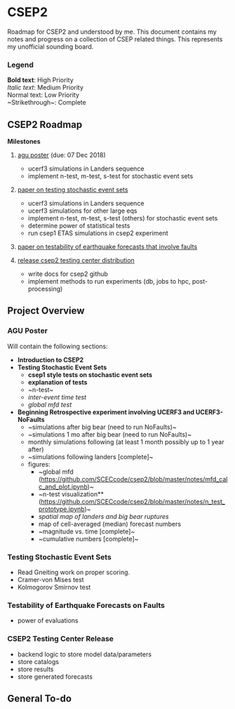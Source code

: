 

# CSEP2

Roadmap for CSEP2 and understood by me. This document contains my notes and progress on a collection of CSEP related things.
This represents my unofficial sounding board.

### Legend

**Bold text**: High Priority <br>
*Italic text*: Medium Priority <br>
Normal text: Low Priority <br>
~Strikethrough~: Complete <br>

## CSEP2 Roadmap
**Milestones**
1. [agu poster](#agu-poster) (due: 07 Dec 2018)
    * ucerf3 simulations in Landers sequence
    * implement n-test, m-test, s-test for stochastic event sets
2. [paper on testing stochastic event sets](#testing-stochastic-event-sets)
    * ucerf3 simulations in Landers sequence
    * ucerf3 simulations for other large eqs
    * implement n-test, m-test, s-test (others) for stochastic event sets
    * determine power of statistical tests
    - run csep1 ETAS simulations in csep2 experiment
3. [paper on testability of earthquake forecasts that involve faults](#testability-of-earthquake-forecasts-on-faults)

4. [release csep2 testing center distribution](#csep2-testing-center-release)
    * write docs for csep2 github
    * implement methods to run experiments (db, jobs to hpc, post-processing)

## Project Overview
### AGU Poster
Will contain the following sections:
* **Introduction to CSEP2**
* **Testing Stochastic Event Sets**
  * **csep1 style tests on stochastic event sets**
  * **explanation of tests**
  * ~n-test~
  * *inter-event time test*
  * *global mfd test*
* **Beginning Retrospective experiment involving UCERF3 and UCERF3-NoFaults**
  * ~simulations after big bear (need to run NoFaults)~
  * ~simulations 1 mo after big bear (need to run NoFaults)~
  * monthly simulations following (at least 1 month possibly up to 1 year after)
  * ~simulations following landers [complete]~
  * figures:
    * ~global mfd (https://github.com/SCECcode/csep2/blob/master/notes/mfd_calc_and_plot.ipynb)~
    * ~n-test visualization** (https://github.com/SCECcode/csep2/blob/master/notes/n_test_prototype.ipynb)~
    * *spatial map of landers and big bear ruptures*
    * map of cell-averaged (median) forecast numbers
    * ~magnitude vs. time [complete]~
    * ~cumulative numbers [complete]~

### Testing Stochastic Event Sets
* Read Gneiting work on proper scoring.
* Cramer-von Mises test
* Kolmogorov Smirnov test

### Testability of Earthquake Forecasts on Faults
* power of evaluations

### CSEP2 Testing Center Release
* backend logic to store model data/parameters
 * store catalogs
 * store results
 * store generated forecasts

## General To-do
